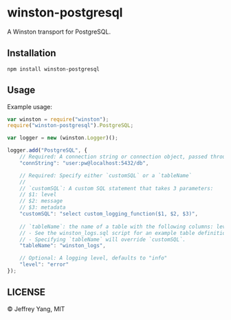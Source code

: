 winston-postgresql
==================

A Winston transport for PostgreSQL.


## Installation

`npm install winston-postgresql`


## Usage

Example usage:

```javascript
var winston = require("winston");
require("winston-postgresql").PostgreSQL;

var logger = new (winston.Logger)();

logger.add("PostgreSQL", {
    // Required: A connection string or connection object, passed through to `pg.js` module
    "connString": "user:pw@localhost:5432/db",

    // Required: Specify either `customSQL` or a `tableName`
    //
    // `customSQL`: A custom SQL statement that takes 3 parameters:
    // $1: level
    // $2: message
    // $3: metadata
    "customSQL": "select custom_logging_function($1, $2, $3)",
    
    // `tableName`: the name of a table with the following columns: level, message, metadata
    // - See the winston_logs.sql script for an example table definition.
    // - Specifying `tableName` will override `customSQL`.
    "tableName": "winston_logs",

    // Optional: A logging level, defaults to "info"
    "level": "error"
});
```

## LICENSE

&copy; Jeffrey Yang, MIT

